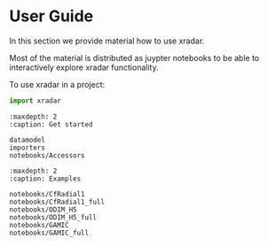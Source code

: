 # User Guide

In this section we provide material how to use xradar.

Most of the material is distributed as juypter notebooks to be able to interactively explore xradar functionality.

To use xradar in a project:

```python
import xradar
```

```{toctree}
:maxdepth: 2
:caption: Get started

datamodel
importers
notebooks/Accessors
```

```{toctree}
:maxdepth: 2
:caption: Examples

notebooks/CfRadial1
notebooks/CfRadial1_full
notebooks/ODIM_H5
notebooks/ODIM_H5_full
notebooks/GAMIC
notebooks/GAMIC_full
```
